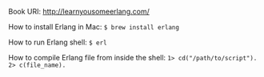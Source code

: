 Book URI:
http://learnyousomeerlang.com/

How to install Erlang in Mac:
`$ brew install erlang`

How to run Erlang shell:
`$ erl`

How to compile Erlang file from inside the shell:
`1> cd("/path/to/script").`
`2> c(file_name).`
